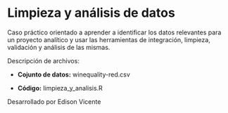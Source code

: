 # Limpieza y análisis de datos
Caso práctico orientado a aprender a identificar los datos relevantes para un proyecto analítico y usar las herramientas de integración, limpieza, validación y análisis de las mismas.

Descripción de archivos:

- **Cojunto de datos:** winequality-red.csv

- **Código:** limpieza_y_analisis.R

Desarrollado por Edison Vicente
